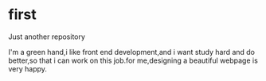 # first
Just another repository

I'm a green hand,i like front end development,and i want study hard and do better,so that i can work on this job.for me,designing a beautiful webpage is very happy.

